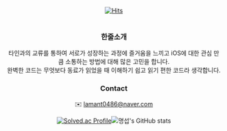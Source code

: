 <div align="center">
  
[![Hits](https://hits.seeyoufarm.com/api/count/incr/badge.svg?url=https%3A%2F%2Fgithub.com%2Fs1gnature&count_bg=%23FF8484&title_bg=%23555555&icon=&icon_color=%23E7E7E7&title=Welcome%21&edge_flat=false)](https://hits.seeyoufarm.com)<br><br>
  
### 한줄소개<br>
타인과의 교류를 통하여 서로가 성장하는 과정에 즐거움을 느끼고 iOS에 대한 관심 만큼 소통하는 방법에 대해 많은 고민을 합니다.<br>
완벽한 코드는 무엇보다 동료가 읽었을 때 이해하기 쉽고 읽기 편한 코드라 생각합니다.

### Contact<br>
✉️ lamant0486@naver.com

  
  




[![Solved.ac Profile](http://mazassumnida.wtf/api/v2/generate_badge?boj=shin0486)](https://solved.ac/shin0486/)![명섭's GitHub stats](https://github-readme-stats.vercel.app/api?username=s1gnature&hide=issues&count_private=true&show_icons=true&theme=buefy&include_all_commits=true)

<!--
[![Top Langs](https://github-readme-stats.vercel.app/api/top-langs/?username=s1gnature&layout=compact)](https://github.com/anuraghazra/github-readme-stats)
-->
</div>
